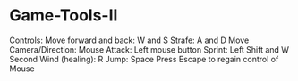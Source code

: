 # Game-Tools-II

Controls:
Move forward and back: W and S
Strafe: A and D
Move Camera/Direction: Mouse
Attack: Left mouse button
Sprint: Left Shift and W
Second Wind (healing): R
Jump: Space
Press Escape to regain control of Mouse